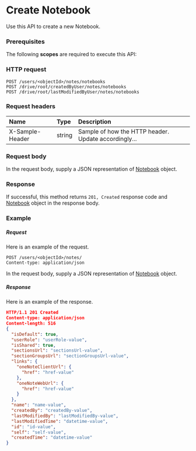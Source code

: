# Create Notebook

Use this API to create a new Notebook.
### Prerequisites
The following **scopes** are required to execute this API: 
### HTTP request
<!-- { "blockType": "ignored" } -->
```http
POST /users/<objectId>/notes/notebooks
POST /drive/root/createdByUser/notes/notebooks
POST /drive/root/lastModifiedByUser/notes/notebooks

```
### Request headers
| Name       | Type | Description|
|:---------------|:--------|:----------|
| X-Sample-Header  | string  | Sample of how the HTTP header. Update accordingly...|

### Request body
In the request body, supply a JSON representation of [Notebook](../resources/notebook.md) object.


### Response
If successful, this method returns `201, Created` response code and [Notebook](../resources/notebook.md) object in the response body.

### Example
##### Request
Here is an example of the request.
<!-- {
  "blockType": "request",
  "name": "create_notebook_from_notes"
}-->
```http
POST /users/<objectId>/notes/
Content-type: application/json
```
In the request body, supply a JSON representation of [Notebook](../resources/notebook.md) object.
##### Response
Here is an example of the response.
<!-- {
  "blockType": "response",
  "truncated": false,
  "@odata.type": "notebook"
} -->
```json
HTTP/1.1 201 Created
Content-type: application/json
Content-length: 516
{
  "isDefault": true,
  "userRole": "userRole-value",
  "isShared": true,
  "sectionsUrl": "sectionsUrl-value",
  "sectionGroupsUrl": "sectionGroupsUrl-value",
  "links": {
    "oneNoteClientUrl": {
      "href": "href-value"
    },
    "oneNoteWebUrl": {
      "href": "href-value"
    }
  },
  "name": "name-value",
  "createdBy": "createdBy-value",
  "lastModifiedBy": "lastModifiedBy-value",
  "lastModifiedTime": "datetime-value",
  "id": "id-value",
  "self": "self-value",
  "createdTime": "datetime-value"
}
```

<!-- uuid: c49b4940-05a4-49cf-a6f3-05faa1d563c3
2015-10-15 16:49:29 UTC -->
<!-- {
  "type": "#page.annotation",
  "description": "Create Notebook",
  "keywords": "",
  "section": "documentation",
  "tocPath": ""
}-->